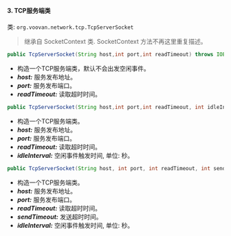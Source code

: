#### 3. TCP服务端类

类: `org.voovan.network.tcp.TcpServerSocket`

> 继承自 SocketContext 类. SocketContext 方法不再这里重复描述。

```java
public TcpServerSocket(String host,int port,int readTimeout) throws IOException
```
- 构造一个TCP服务端类，默认不会出发空闲事件。
- ***host:*** 服务发布地址。
- ***port:*** 服务发布端口。
- ***readTimeout:*** 读取超时时间。

```java
public TcpServerSocket(String host,int port,int readTimeout, int idleInterval) throws IOException
```
- 构造一个TCP服务端类。
- ***host:*** 服务发布地址。
- ***port:*** 服务发布端口。
- ***readTimeout:*** 读取超时时间。
- ***idleInterval:*** 空闲事件触发时间, 单位: 秒。

```java
public TcpServerSocket(String host, int port, int readTimeout, int sendTimeout, int idleInterval)
```
- 构造一个TCP服务端类。
- ***host:*** 服务发布地址。
- ***port:*** 服务发布端口。
- ***readTimeout:*** 读取超时时间。
- ***sendTimeout:*** 发送超时时间。
- ***idleInterval:*** 空闲事件触发时间, 单位: 秒。

